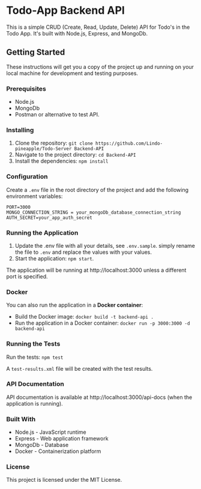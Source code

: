 # Todo-App Backend API

This is a simple CRUD (Create, Read, Update, Delete) API for Todo's in the Todo App. It's built with Node.js, Express, and MongoDb.

## Getting Started

These instructions will get you a copy of the project up and running on your local machine for development and testing purposes.

### Prerequisites

- Node.js
- MongoDb
- Postman or alternative to test API.

### Installing

1. Clone the repository: `git clone https://github.com/Lindo-pineapple/Todo-Server Backend-API`
2. Navigate to the project directory: `cd Backend-API`
3. Install the dependencies: `npm install`

### Configuration

Create a `.env` file in the root directory of the project and add the following environment variables:

```env
PORT=3000
MONGO_CONNECTION_STRING = your_mongoDb_database_connection_string
AUTH_SECRET=your_app_auth_secret
```

### Running the Application
1. Update the .env file with all your details, see `.env.sample`. simply rename the file to `.env` and replace the values with your values.
2. Start the application: `npm start`.

The application will be running at http://localhost:3000 unless a different port is specified.

### Docker
You can also run the application in a **Docker container**:

* Build the Docker image: `docker build -t backend-api .`
* Run the application in a Docker container: `docker run -p 3000:3000 -d backend-api`

### Running the Tests
Run the tests: `npm test`

A `test-results.xml` file will be created with the test results.

### API Documentation
API documentation is available at http://localhost:3000/api-docs (when the application is running).

### Built With
* Node.js - JavaScript runtime
* Express - Web application framework
* MongoDb - Database
* Docker - Containerization platform

### License
This project is licensed under the MIT License.

